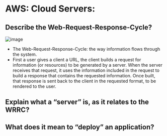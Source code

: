 # AWS: Cloud Servers:


## Describe the Web-Request-Response-Cycle?

![image](https://user-images.githubusercontent.com/79833733/126819356-d66a9501-01c8-4f41-ade6-168b717115f9.png)

  - The Web-Request-Response-Cycle: the way information flows through the system.
  - First a user gives a client a URL, the client builds a request for information (or resources) to be generated by a server. When the server receives that request, it uses the information included in the request to build a response that contains the requested information. Once built, that response is sent back to the client in the requested format, to be rendered to the user.
## Explain what a “server” is, as it relates to the WRRC?
## What does it mean to “deploy” an application?
